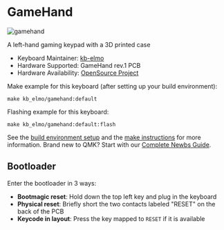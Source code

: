 # GameHand

![gamehand](https://i.imgur.com/ia3bcUBl.jpg)

A left-hand gaming keypad with a 3D printed case

* Keyboard Maintainer: [kb-elmo](https://github.com/kb-elmo)
* Hardware Supported: GameHand rev.1 PCB
* Hardware Availability: [OpenSource Project](https://github.com/kb-elmo/GameHand)

Make example for this keyboard (after setting up your build environment):

    make kb_elmo/gamehand:default

Flashing example for this keyboard:

    make kb_elmo/gamehand:default:flash

See the [build environment setup](https://docs.qmk.fm/#/getting_started_build_tools) and the [make instructions](https://docs.qmk.fm/#/getting_started_make_guide) for more information. Brand new to QMK? Start with our [Complete Newbs Guide](https://docs.qmk.fm/#/newbs).


## Bootloader

Enter the bootloader in 3 ways:

* **Bootmagic reset**: Hold down the top left key and plug in the keyboard
* **Physical reset**: Briefly short the two contacts labeled "RESET" on the back of the PCB
* **Keycode in layout**: Press the key mapped to `RESET` if it is available
